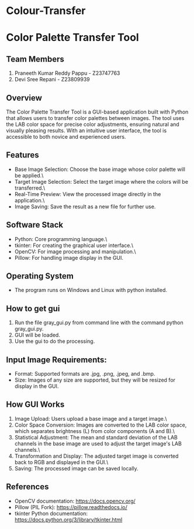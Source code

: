 # Colour-Transfer
# Color Palette Transfer Tool

## Team Members

1.  Praneeth Kumar Reddy Pappu - Z23747763
2.  Devi Sree Repani - Z23809939

## Overview

The Color Palette Transfer Tool is a GUI-based application built with
Python that allows users to transfer color palettes between images. The
tool uses the LAB color space for precise color adjustments, ensuring
natural and visually pleasing results. With an intuitive user interface,
the tool is accessible to both novice and experienced users.

## Features

-   Base Image Selection: Choose the base image whose color palette will
    be applied.\
-   Target Image Selection: Select the target image where the colors
    will be transferred.\
-   Real-Time Preview: View the processed image directly in the
    application.\
-   Image Saving: Save the result as a new file for further use.

## Software Stack

-   Python: Core programming language.\
-   tkinter: For creating the graphical user interface.\
-   OpenCV: For image processing and manipulation.\
-   Pillow: For handling image display in the GUI.

## Operating System

-   The program runs on Windows and Linux with python installed.

## How to get gui

1)  Run the file gray_gui.py from command line with the command python
    gray_gui.py.
2)  GUI will be loaded.
3)  Use the gui to do the processing.

## Input Image Requirements:

-   Format: Supported formats are .jpg, .png, .jpeg, and .bmp.
-   Size: Images of any size are supported, but they will be resized for
    display in the GUI.

## How GUI Works

1.  Image Upload: Users upload a base image and a target image.\
2.  Color Space Conversion: Images are converted to the LAB color space,
    which separates brightness (L) from color components (A and B).\
3.  Statistical Adjustment: The mean and standard deviation of the LAB
    channels in the base image are used to adjust the target image's LAB
    channels.\
4.  Transformation and Display: The adjusted target image is converted
    back to RGB and displayed in the GUI.\
5.  Saving: The processed image can be saved locally.

## References

-   OpenCV documentation: https://docs.opencv.org/
-   Pillow (PIL Fork): https://pillow.readthedocs.io/
-   tkinter Python documentation:
    https://docs.python.org/3/library/tkinter.html
